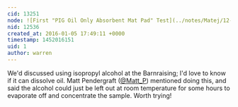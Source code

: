 ```yaml
---
cid: 13251
node: ![First "PIG Oil Only Absorbent Mat Pad" Test](../notes/Matej/12-21-2015/first-pig-oil-only-absorbent-mat-pad-test)
nid: 12536
created_at: 2016-01-05 17:49:11 +0000
timestamp: 1452016151
uid: 1
author: warren
---
```


We'd discussed using isopropyl alcohol at the Barnraising; I'd love to know if it can dissolve oil. Matt Pendergraft ([@Matt_P](/profile/Matt_P)) mentioned doing this, and said the alcohol could just be left out at room temperature for some hours to evaporate off and concentrate the sample. Worth trying!